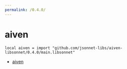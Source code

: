 ```yaml
---
permalink: /0.4.0/
---
```


# aiven

```jsonnet
local aiven = import "github.com/jsonnet-libs/aiven-libsonnet/0.4.0/main.libsonnet"
```



* [aiven](aiven/index.md)